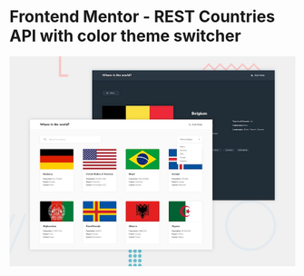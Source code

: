 # Frontend Mentor - REST Countries API with color theme switcher

![Design preview for the REST Countries API with color theme switcher coding challenge](./design/desktop-preview.jpg)

